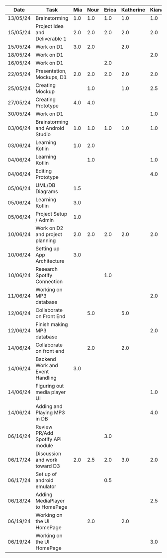  | Date     | Task                            | Mia       | Nour      | Erica     | Katherine | Kiana     |
 | -------- | --------------------------------| --------- | --------- | --------- | --------- | --------- |
 | 13/05/24 | Brainstorming                   | 1.0       | 1.0       | 1.0       | 1.0       | 1.0       |   
 | 15/05/24 | Project Idea and Deliverable 1  | 2.0       | 2.0       | 2.0       | 2.0       | 2.0       |  
 | 15/05/24 | Work on D1                      | 3.0       | 2.0       |           | 2.0       |           |
 | 18/05/24 | Work on D1                      |           |           |           |           | 2.0       |
 | 16/05/24 | Work on D1                      |           |           | 2.0       |           |           |
 | 22/05/24 | Presentation, Mockups, D1       | 2.0       | 2.0       | 2.0       | 2.0       | 2.0       |  
 | 25/05/24 | Creating Mockup                 |           | 1.0       |           | 1.0       | 2.5       |
 | 27/05/24 | Creating Prototype              | 4.0       | 4.0       |           |           |           |
 | 30/05/24 | Work on D1                      |           |           |           |           | 1.0       |
 | 03/06/24 | Brainstorming and Android Studio| 1.0       | 1.0       | 1.0       | 1.0       | 1.0       | 
 | 03/06/24 | Learning Kotlin                 | 1.0       |  2.0      |           |           |           |
 | 04/06/24 | Learning Kotlin                 |           |  1.0      |           |           | 1.0       |
 | 04/06/24 | Editing Prototype               |           |           |           |           | 4.0       |
 | 05/06/24 | UML/DB Diagrams                 | 1.5       |           |           |           |           |
 | 05/06/24 | Learning Kotlin                 | 3.0       |           |           |           |           |
 | 05/06/24 | Project Setup / Admin           | 1.0       |           |           |           |           |
 | 10/06/24 | Work on D2 and project planning | 2.0       | 2.0       | 2.0       | 2.0       | 2.0       |
 | 10/06/24 | Setting up App Architecture     | 3.0       |           |           |           |           |
 | 10/06/24 | Research Spotify Connection     |           |           | 1.0       |           |           |
 | 11/06/24 | Working on MP3 database         |           |           |           |           | 2.0       |
 | 12/06/24 | Collaborate on Front End        |           | 5.0       |           | 5.0       |           |
 | 12/06/24 | Finish making MP3 database      |           |           |           |           | 2.0       |
 | 14/06/24 | Collaborate on front end        |           | 2.0       |           | 2.0       |           |
 | 14/06/24 | Backend Work and Event Handling | 3.0       |           |           |           |           |
 | 14/06/24 | Figuring out media player UI    |           |           |           |           | 1.0       |
 | 14/06/24 | Adding and Playing MP3 in DB    |           |           |           |           | 4.0       |
 | 06/16/24 | Review PR/Add Spotify API module|           |           | 3.0       |           |           |
 | 06/17/24 | Discussion and work toward D3   | 2.0       | 2.5       | 2.0       | 3.0       | 2.0       |
 | 06/17/24 | Set up of android emulator      |           |           | 0.5       |           |           |
 | 06/18/24 | Adding MediaPlayer to HomePage  |           |           |           |           | 2.5       |
 | 06/19/24 | Working on the UI HomePage      |           | 2.0       |           | 2.0       |           |
 | 06/19/24 | Working on the UI HomePage      |           |           |           |           | 3.0       |

